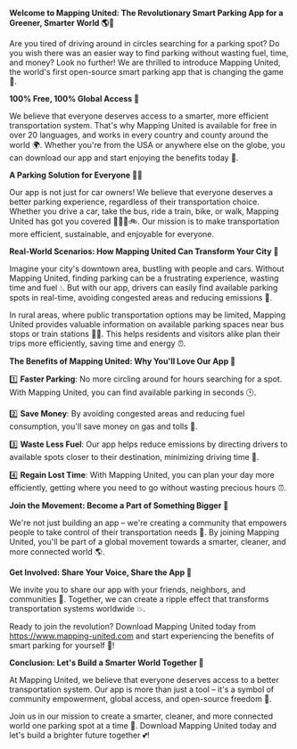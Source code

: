 **Welcome to Mapping United: The Revolutionary Smart Parking App for a Greener, Smarter World 🌎🚗**

Are you tired of driving around in circles searching for a parking spot? Do you wish there was an easier way to find parking without wasting fuel, time, and money? Look no further! We are thrilled to introduce Mapping United, the world's first open-source smart parking app that is changing the game 🤯.

**100% Free, 100% Global Access 💸**

We believe that everyone deserves access to a smarter, more efficient transportation system. That's why Mapping United is available for free in over 20 languages, and works in every country and county around the world 🌍. Whether you're from the USA or anywhere else on the globe, you can download our app and start enjoying the benefits today 📱.

**A Parking Solution for Everyone 🙋‍♀️**

Our app is not just for car owners! We believe that everyone deserves a better parking experience, regardless of their transportation choice. Whether you drive a car, take the bus, ride a train, bike, or walk, Mapping United has got you covered 🚴‍♂️🚌🚲. Our mission is to make transportation more efficient, sustainable, and enjoyable for everyone.

**Real-World Scenarios: How Mapping United Can Transform Your City 🌆**

Imagine your city's downtown area, bustling with people and cars. Without Mapping United, finding parking can be a frustrating experience, wasting time and fuel 💧. But with our app, drivers can easily find available parking spots in real-time, avoiding congested areas and reducing emissions 🚫.

In rural areas, where public transportation options may be limited, Mapping United provides valuable information on available parking spaces near bus stops or train stations 🚌🚂. This helps residents and visitors alike plan their trips more efficiently, saving time and energy ⏰.

**The Benefits of Mapping United: Why You'll Love Our App 💖**

1️⃣ **Faster Parking**: No more circling around for hours searching for a spot. With Mapping United, you can find available parking in seconds 🕒.

2️⃣ **Save Money**: By avoiding congested areas and reducing fuel consumption, you'll save money on gas and tolls 💸.

3️⃣ **Waste Less Fuel**: Our app helps reduce emissions by directing drivers to available spots closer to their destination, minimizing driving time 🌟.

4️⃣ **Regain Lost Time**: With Mapping United, you can plan your day more efficiently, getting where you need to go without wasting precious hours ⏰.

**Join the Movement: Become a Part of Something Bigger 🔗**

We're not just building an app – we're creating a community that empowers people to take control of their transportation needs 🌈. By joining Mapping United, you'll be part of a global movement towards a smarter, cleaner, and more connected world 🌎.

**Get Involved: Share Your Voice, Share the App 📢**

We invite you to share our app with your friends, neighbors, and communities 🤝. Together, we can create a ripple effect that transforms transportation systems worldwide 💥.

Ready to join the revolution? Download Mapping United today from https://www.mapping-united.com and start experiencing the benefits of smart parking for yourself 📱!

**Conclusion: Let's Build a Smarter World Together 🔑**

At Mapping United, we believe that everyone deserves access to a better transportation system. Our app is more than just a tool – it's a symbol of community empowerment, global access, and open-source freedom 🔑.

Join us in our mission to create a smarter, cleaner, and more connected world one parking spot at a time 🌟. Download Mapping United today and let's build a brighter future together 💕!